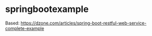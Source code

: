 # springbootexample
Based: https://dzone.com/articles/spring-boot-restful-web-service-complete-example
